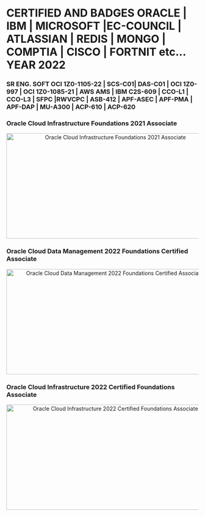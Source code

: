 # CERTIFIED AND BADGES ORACLE | IBM | MICROSOFT |EC-COUNCIL | ATLASSIAN | REDIS | MONGO | COMPTIA | CISCO | FORTNIT etc... YEAR 2022

### SR ENG. SOFT OCI 1Z0-1105-22 | SCS-C01| DAS-C01 | OCI 1Z0-997 | OCI 1Z0-1085-21 | AWS AMS | IBM C2S-609 | CCO-L1 | CCO-L3 | SFPC |RWVCPC | ASB-412 | APF-ASEC | APF-PMA | APF-DAP | MU-A300 | ACP-610 | ACP-620
### Oracle Cloud Infrastructure Foundations 2021 Associate
<p align="center">
<img alt="Oracle Cloud Infrastructure Foundations 2021 Associate" title="Oracle Cloud Infrastructure Foundations 2021 Associate" src="https://brm-workforce.oracle.com/pdf/certview/images/102_Oracle_Cloud_Infrastructure_Foundations_Associate.png" width="556px" height="276px"/></p>

### Oracle Cloud Data Management 2022 Foundations Certified Associate
<p align="center">
  <img alt ="Oracle Cloud Data Management 2022 Foundations Certified Associate" title="Oracle Cloud Data Management 2022 Foundations Certified Associate"  src="https://brm-workforce.oracle.com/pdf/certview/images/OCDMF2022.png" width="552px" height="276px"/></p>

### Oracle Cloud Infrastructure 2022 Certified Foundations Associate
<p align="center">
<img alt="Oracle Cloud Infrastructure 2022 Certified Foundations Associate" title="Oracle Cloud Infrastructure 2022 Certified Foundations Associate" src="https://brm-workforce.oracle.com/pdf/certview/images/OCIF2022CA.png" width="556px" height="276px"/></p>